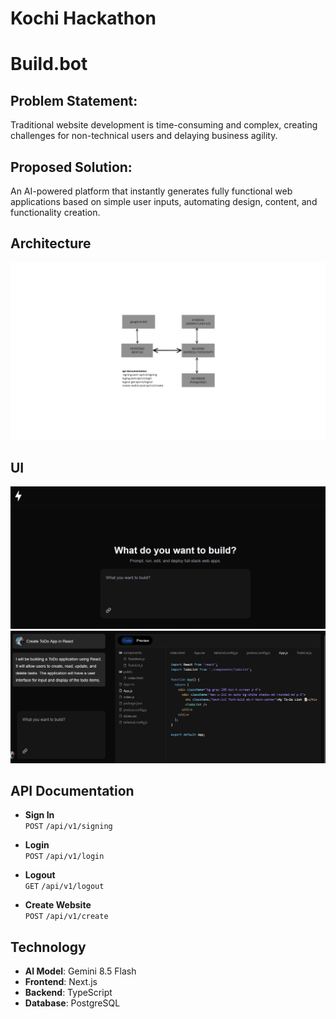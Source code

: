 # Kochi Hackathon 
# Build.bot

## Problem Statement:
Traditional website development is time-consuming and complex, creating challenges for non-technical users and delaying business agility.

## Proposed Solution:
An AI-powered platform that instantly generates fully functional web applications based on simple user inputs, automating design, content, and functionality creation.


## Architecture
![architecture image](./nextjs.png)

## UI
![Login](./login.png)
![bott](./bot.png)





## API Documentation

- **Sign In**  
  `POST` `/api/v1/signing`

- **Login**  
  `POST` `/api/v1/login`

- **Logout**  
  `GET` `/api/v1/logout`

- **Create Website**  
  `POST` `/api/v1/create`

## Technology

- **AI Model**: Gemini 8.5 Flash
- **Frontend**: Next.js
- **Backend**: TypeScript
- **Database**: PostgreSQL
